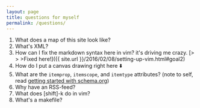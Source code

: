 ```yaml
---
layout: page 
title: questions for myself
permalink: /questions/
---
```


1. What does a map of this site look like?
2. What's XML?
3. How can I fix the markdown syntax here in vim? it's driving me crazy. [> > >Fixed here!]({{ site.url }}/2016/02/08/setting-up-vim.html#goal2)
4. How do I put a canvas drawing right here :arrow_down:
5. What are the  <code>itemprop</code>, <code>itemscope</code>, and <code>itemtype</code> attributes? (note to self, read [getting started with schema.org](https://schema.org/docs/gs.html))
6. Why have an RSS-feed?
7. What does [shift]-k do in vim?
8. What's a makefile?

